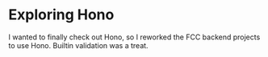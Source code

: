 # Exploring Hono

I wanted to finally check out Hono, so I reworked the FCC backend projects to
use Hono. Builtin validation was a treat.
